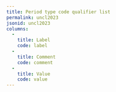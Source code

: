 ```yaml
---
title: Period type code qualifier list
permalink: uncl2023
jsonid: uncl2023
columns:
  - 
    title: Label
    code: label
  - 
    title: Comment
    code: comment
  - 
    title: Value
    code: value
---
```

